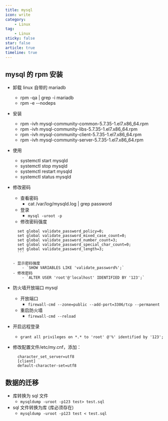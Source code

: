 ```yaml
---
title: mysql
icon: write
category:
    - Linux
tag:
    - Linux
sticky: false
star: false
article: true
timeline: true
---
```


## mysql 的 rpm 安装

- 卸载 linux 自带的 mariadb
    - rpm -qa | grep -i mariadb
    - rpm -e --nodeps
- 安装
    - rpm -ivh mysql-community-common-5.7.35-1.el7.x86_64.rpm
    - rpm -ivh mysql-community-libs-5.7.35-1.el7.x86_64.rpm
    - rpm -ivh mysql-community-client-5.7.35-1.el7.x86_64.rpm
    - rpm -ivh mysql-community-server-5.7.35-1.el7.x86_64.rpm
- 使用
    - systemctl start mysqld
    - systemctl stop mysqld
    - systemctl restart mysqld
    - systemctl status mysqld
- 修改密码
    - 查看密码
        - cat /var/log/mysqld.log | grep password
    - 登录
        - `mysql -uroot -p`
    - 修改密码强度

    ```
      set global validate_password_policy=0;
      set global validate_password_mixed_case_count=0;
      set global validate_password_number_count=3;
      set global validate_password_special_char_count=0;
      set global validate_password_length=3;
      ```

    - 显示密码强度
        - `SHOW VARIABLES LIKE 'validate_password%';`
    - 修改密码
        - `ALTER USER 'root'@'localhost' IDENTIFIED BY '123';`

- 防火墙开放端口 mysql
    - 开放端口
        - `firewall-cmd --zone=public --add-port=3306/tcp --permanent`
    - 重启防火墙
        - `firewall-cmd --reload`
- 开启远程登录
    - `grant all privileges on *.* to 'root' @'%' identified by '123';`
- 修改配置文件/etc/my.cnf，添加：

  ```
    character_set_server=utf8
    [client]
    default-character-set=utf8
    ```

## 数据的迁移

- 库转换为 sql 文件
    - `mysqldump -uroot -p123 test> test.sql`
- sql 文件转换为库 (库必须存在)
    - `mysqldump -uroot -p123 test < test.sql`
